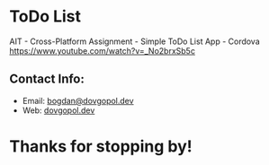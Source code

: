 # ToDo List
AIT - Cross-Platform Assignment - Simple ToDo List App - Cordova
https://www.youtube.com/watch?v=_No2brxSb5c

## Contact Info:
- Email: bogdan@dovgopol.dev
- Web: [dovgopol.dev](https://dovgopol.dev)

# Thanks for stopping by!
